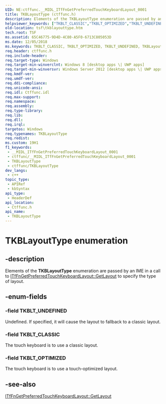 ```yaml
---
UID: NE:ctffunc.__MIDL_ITfFnGetPreferredTouchKeyboardLayout_0001
title: TKBLayoutType (ctffunc.h)
description: Elements of the TKBLayoutType enumeration are passed by an IME in a call to ITfFnGetPreferredTouchKeyboardLayout::GetLayout to specify the type of layout.
helpviewer_keywords: ["TKBLT_CLASSIC","TKBLT_OPTIMIZED","TKBLT_UNDEFINED","TKBLayoutType","TKBLayoutType enumeration [Text Services Framework]","ctffunc/TKBLT_CLASSIC","ctffunc/TKBLT_OPTIMIZED","ctffunc/TKBLT_UNDEFINED","ctffunc/TKBLayoutType","tsf.tkblayouttype"]
old-location: tsf\tkblayouttype.htm
tech.root: TSF
ms.assetid: 65C46775-9D4D-4C80-A5F0-6713C805053D
ms.date: 12/05/2018
ms.keywords: TKBLT_CLASSIC, TKBLT_OPTIMIZED, TKBLT_UNDEFINED, TKBLayoutType, TKBLayoutType enumeration [Text Services Framework], ctffunc/TKBLT_CLASSIC, ctffunc/TKBLT_OPTIMIZED, ctffunc/TKBLT_UNDEFINED, ctffunc/TKBLayoutType, tsf.tkblayouttype
req.header: ctffunc.h
req.include-header: 
req.target-type: Windows
req.target-min-winverclnt: Windows 8 [desktop apps \| UWP apps]
req.target-min-winversvr: Windows Server 2012 [desktop apps \| UWP apps]
req.kmdf-ver: 
req.umdf-ver: 
req.ddi-compliance: 
req.unicode-ansi: 
req.idl: Ctffunc.idl
req.max-support: 
req.namespace: 
req.assembly: 
req.type-library: 
req.lib: 
req.dll: 
req.irql: 
targetos: Windows
req.typenames: TKBLayoutType
req.redist: 
ms.custom: 19H1
f1_keywords:
 - __MIDL_ITfFnGetPreferredTouchKeyboardLayout_0001
 - ctffunc/__MIDL_ITfFnGetPreferredTouchKeyboardLayout_0001
 - TKBLayoutType
 - ctffunc/TKBLayoutType
dev_langs:
 - c++
topic_type:
 - APIRef
 - kbSyntax
api_type:
 - HeaderDef
api_location:
 - Ctffunc.h
api_name:
 - TKBLayoutType
---
```


# TKBLayoutType enumeration


## -description

Elements of the <b>TKBLayoutType</b> enumeration are passed by an IME in a call to <a href="/windows/desktop/api/ctffunc/nf-ctffunc-itffngetpreferredtouchkeyboardlayout-getlayout">ITfFnGetPreferredTouchKeyboardLayout::GetLayout</a> to specify the type of layout.

## -enum-fields

### -field TKBLT_UNDEFINED

 Undefined. If specified, it will cause the layout to fallback to a classic layout.

### -field TKBLT_CLASSIC

The touch keyboard is to use a classic layout.

### -field TKBLT_OPTIMIZED

The touch keyboard is to use a touch-optimized layout.

## -see-also

<a href="/windows/desktop/api/ctffunc/nf-ctffunc-itffngetpreferredtouchkeyboardlayout-getlayout">ITfFnGetPreferredTouchKeyboardLayout::GetLayout</a>